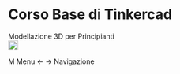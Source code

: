 <!-- .slide: data-state="layout-title no-fragment"  -->

# Corso Base di Tinkercad

<div class="btn btn-warning mt-3 ">Modellazione 3D per Principianti</div>

<img src="https://i.imgur.com/F9hCyp1.jpg" alt="qrcode" width="20">

<p class="small mt-5">
  <span class="badge bg-dark me-1 ms-2">M</span> Menu
  <span class="badge bg-dark me-1 ms-2"> &larr; &rarr;</span> Navigazione
</p>

